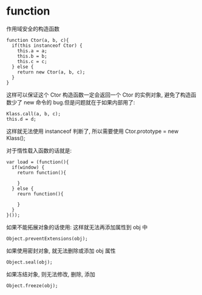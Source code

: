 # function

作用域安全的构造函数
```
function Ctor(a, b, c){
  if(this instanceof Ctor) {
    this.a = a;
    this.b = b;
    this.c = c;
  } else {
    return new Ctor(a, b, c);
  }
}
```
这样可以保证这个 Ctor 构造函数一定会返回一个 Ctor 的实例对象, 避免了构造函数少了 new 命令的 bug.但是问题就在于如果内部用了:
```
Klass.call(a, b, c);
this.d = d;
```
这样就无法使用 instanceof 判断了, 所以需要使用 Ctor.prototype = new Klass();

对于惰性载入函数的话就是:
```
var load = (function(){
  if(window) {
    return function(){

    }
  } else {
    reurn function(){

    }
  }
}());
```
如果不能拓展对象的话使用: 这样就无法再添加属性到 obj 中 
```
Object.preventExtensions(obj);
```
如果使用密封对象, 就无法删除或添加 obj 属性
```
Object.seal(obj);
```
如果冻结对象, 则无法修改, 删除, 添加
```
Object.freeze(obj);
```